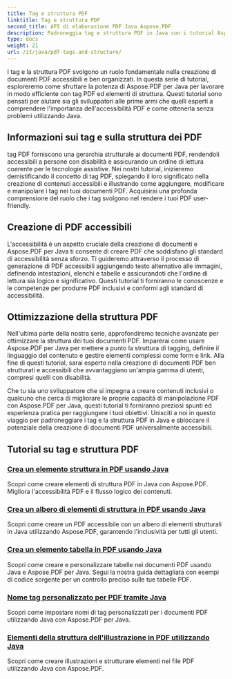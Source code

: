 ```yaml
---
title: Tag e struttura PDF
linktitle: Tag e struttura PDF
second_title: API di elaborazione PDF Java Aspose.PDF
description: Padroneggia tag e struttura PDF in Java con i tutorial Aspose.PDF per Java. Crea PDF accessibili e organizzati senza sforzo.
type: docs
weight: 21
url: /it/java/pdf-tags-and-structure/
---
```

I tag e la struttura PDF svolgono un ruolo fondamentale nella creazione di documenti PDF accessibili e ben organizzati. In questa serie di tutorial, esploreremo come sfruttare la potenza di Aspose.PDF per Java per lavorare in modo efficiente con tag PDF ed elementi di struttura. Questi tutorial sono pensati per aiutare sia gli sviluppatori alle prime armi che quelli esperti a comprendere l'importanza dell'accessibilità PDF e come ottenerla senza problemi utilizzando Java.

## Informazioni sui tag e sulla struttura dei PDF

tag PDF forniscono una gerarchia strutturale ai documenti PDF, rendendoli accessibili a persone con disabilità e assicurando un ordine di lettura coerente per le tecnologie assistive. Nei nostri tutorial, inizieremo demistificando il concetto di tag PDF, spiegando il loro significato nella creazione di contenuti accessibili e illustrando come aggiungere, modificare e manipolare i tag nei tuoi documenti PDF. Acquisirai una profonda comprensione del ruolo che i tag svolgono nel rendere i tuoi PDF user-friendly.

## Creazione di PDF accessibili

L'accessibilità è un aspetto cruciale della creazione di documenti e Aspose.PDF per Java ti consente di creare PDF che soddisfano gli standard di accessibilità senza sforzo. Ti guideremo attraverso il processo di generazione di PDF accessibili aggiungendo testo alternativo alle immagini, definendo intestazioni, elenchi e tabelle e assicurandoti che l'ordine di lettura sia logico e significativo. Questi tutorial ti forniranno le conoscenze e le competenze per produrre PDF inclusivi e conformi agli standard di accessibilità.

## Ottimizzazione della struttura PDF

Nell'ultima parte della nostra serie, approfondiremo tecniche avanzate per ottimizzare la struttura dei tuoi documenti PDF. Imparerai come usare Aspose.PDF per Java per mettere a punto la struttura di tagging, definire il linguaggio del contenuto e gestire elementi complessi come form e link. Alla fine di questi tutorial, sarai esperto nella creazione di documenti PDF ben strutturati e accessibili che avvantaggiano un'ampia gamma di utenti, compresi quelli con disabilità.

Che tu sia uno sviluppatore che si impegna a creare contenuti inclusivi o qualcuno che cerca di migliorare le proprie capacità di manipolazione PDF con Aspose.PDF per Java, questi tutorial ti forniranno preziosi spunti ed esperienza pratica per raggiungere i tuoi obiettivi. Unisciti a noi in questo viaggio per padroneggiare i tag e la struttura PDF in Java e sbloccare il potenziale della creazione di documenti PDF universalmente accessibili.

## Tutorial su tag e struttura PDF
### [Crea un elemento struttura in PDF usando Java](./create-structure-element-in-pdf-using-java/)
Scopri come creare elementi di struttura PDF in Java con Aspose.PDF. Migliora l'accessibilità PDF e il flusso logico dei contenuti.
### [Crea un albero di elementi di struttura in PDF usando Java](./create-structure-element-tree-in-pdf-using-java/)
Scopri come creare un PDF accessibile con un albero di elementi strutturali in Java utilizzando Aspose.PDF, garantendo l'inclusività per tutti gli utenti.
### [Crea un elemento tabella in PDF usando Java](./create-table-element-in-pdf-using-java/)
Scopri come creare e personalizzare tabelle nei documenti PDF usando Java e Aspose.PDF per Java. Segui la nostra guida dettagliata con esempi di codice sorgente per un controllo preciso sulle tue tabelle PDF.
### [Nome tag personalizzato per PDF tramite Java](./custom-tag-name-for-pdf-using-java/)
Scopri come impostare nomi di tag personalizzati per i documenti PDF utilizzando Java con Aspose.PDF per Java.
### [Elementi della struttura dell'illustrazione in PDF utilizzando Java](./illustration-structure-elements-in-pdf-using-java/)
Scopri come creare illustrazioni e strutturare elementi nei file PDF utilizzando Java con Aspose.PDF.